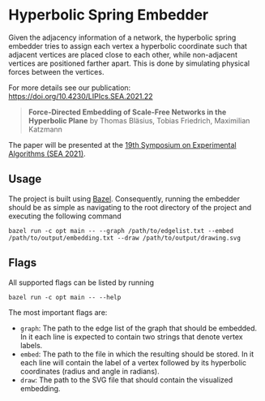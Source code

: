 # Hyperbolic Spring Embedder

Given the adjacency information of a network, the hyperbolic spring embedder
tries to assign each vertex a hyperbolic coordinate such that adjacent vertices
are placed close to each other, while non-adjacent vertices are positioned
farther apart.  This is done by simulating physical forces between the vertices.

For more details see our publication: https://doi.org/10.4230/LIPIcs.SEA.2021.22
> **Force-Directed Embedding of Scale-Free Networks in the Hyperbolic Plane**
> by Thomas Bläsius, Tobias Friedrich, Maximilian Katzmann

The paper will be presented at the [19th Symposium on Experimental Algorithms
(SEA 2021)](https://sea2021.i3s.unice.fr).

## Usage

The project is built using [Bazel](https://bazel.build).  Consequently, running
the embedder should be as simple as navigating to the root directory of the
project and executing the following command
```
bazel run -c opt main -- --graph /path/to/edgelist.txt --embed /path/to/output/embedding.txt --draw /path/to/output/drawing.svg
```

## Flags

All supported flags can be listed by running
```
bazel run -c opt main -- --help
```

The most important flags are:
- `graph`: The path to the edge list of the graph that should be embedded.  In
  it each line is expected to contain two strings that denote vertex labels.
- `embed`: The path to the file in which the resulting should be stored.  In it
  each line will contain the label of a vertex followed by its hyperbolic
  coordinates (radius and angle in radians).
- `draw`: The path to the SVG file that should contain the visualized embedding.
